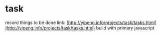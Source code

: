 # task
record things to be done
link: [http://yipeng.info/projects/task/tasks.html](http://yipeng.info/projects/task/tasks.html)
build with primary javascript
